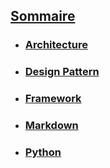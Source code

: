 ## [Sommaire](../README.md)

* ### [Architecture](Architecture/README.md)
* ### [Design Pattern](<Design Pattern/README.md>)
* ### [Framework](Framework/README.md)
* ### [Markdown](Markdown/README.md)
* ### [Python](Python/README.md)